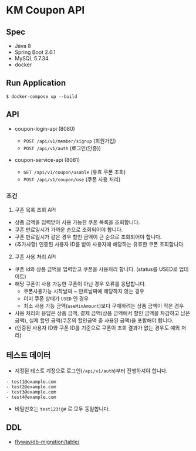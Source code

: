 # KM Coupon API

## Spec
- Java 8
- Spring Boot 2.6.1
- MySQL 5.7.34
- docker

## Run Application
```shell
$ docker-compose up --build
```

## API
- coupon-login-api (8080)
  - `POST /api/v1/member/signup` (회원가입)
  - `POST /api/v1/auth` (로그인(인증))

- coupon-service-api (8081)
  - `GET /api/v1/coupon/usable` (유효 쿠폰 조회)
  - `POST /api/v1/coupon/use` (쿠폰 사용 처리)

### 조건
1. 쿠폰 목록 조회 API
- 상품 금액을 입력받아 사용 가능한 쿠폰 목록을 조회합니다.
- 쿠폰 만료일시가 가까운 순으로 조회되어야 합니다.
- 쿠폰 만료일시가 같은 경우 할인 금액이 큰 순으로 조회되어야 합니다.
- (추가사항) 인증된 사용자 ID를 받아 사용자에 해당하는 유효한 쿠폰 조회합니다.

2. 쿠폰 사용 처리 API 
- 쿠폰 id와 상품 금액을 입력받고 쿠폰을 사용처리 합니다. (status를 USED로 업데이트)
- 해당 쿠폰이 사용 가능한 쿠폰이 아닌 경우 오류를 응답합니다.
  - 쿠폰사용가능 시작날짜 ~ 만료날짜에 해당하지 않는 경우
  - 이미 쿠폰 상태가 `USED` 인 경우
  - 최소 사용 가능 금액(`useMinAmount`)보다 구매하려는 상품 금액이 작은 경우
- 사용 처리의 응답은 상품 금액, 결제 금액(상품 금액에서 할인 금액을 차감하고 남은 금액), 실제 할인 금액(쿠폰의 할인금액 중 사용된 금액)을 포함해야 합니다.
- (인증된 사용자 ID와 쿠폰 ID를 기준으로 쿠폰이 조회 결과가 없는 경우도 예외 처리)

## 테스트 데이터
- 지정된 테스트 계정으로 로그인(`/api/v1/auth`)부터 진행하셔야 합니다.
```
- test1@example.com
- test2@example.com
- test3@example.com
- test4@example.com
```
- 비밀번호는 `test123!@#` 로 모두 동일합니다.

## DDL
- [flyway/db-migration/table/](https://github.com/beaniejoy/km-coupon/tree/main/flyway/db-migration/table)